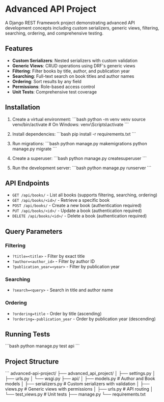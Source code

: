# Advanced API Project

A Django REST Framework project demonstrating advanced API development concepts including custom serializers, generic views, filtering, searching, ordering, and comprehensive testing.

## Features

- **Custom Serializers**: Nested serializers with custom validation
- **Generic Views**: CRUD operations using DRF's generic views
- **Filtering**: Filter books by title, author, and publication year
- **Searching**: Full-text search on book titles and author names
- **Ordering**: Sort results by any field
- **Permissions**: Role-based access control
- **Unit Tests**: Comprehensive test coverage

## Installation

1. Create a virtual environment:
\`\`\`bash
python -m venv venv
source venv/bin/activate  # On Windows: venv\Scripts\activate
\`\`\`

2. Install dependencies:
\`\`\`bash
pip install -r requirements.txt
\`\`\`

3. Run migrations:
\`\`\`bash
python manage.py makemigrations
python manage.py migrate
\`\`\`

4. Create a superuser:
\`\`\`bash
python manage.py createsuperuser
\`\`\`

5. Run the development server:
\`\`\`bash
python manage.py runserver
\`\`\`

## API Endpoints

- `GET /api/books/` - List all books (supports filtering, searching, ordering)
- `GET /api/books/<id>/` - Retrieve a specific book
- `POST /api/books/` - Create a new book (authentication required)
- `PUT /api/books/<id>/` - Update a book (authentication required)
- `DELETE /api/books/<id>/` - Delete a book (authentication required)

## Query Parameters

### Filtering
- `?title=<title>` - Filter by exact title
- `?author=<author_id>` - Filter by author ID
- `?publication_year=<year>` - Filter by publication year

### Searching
- `?search=<query>` - Search in title and author name

### Ordering
- `?ordering=title` - Order by title (ascending)
- `?ordering=-publication_year` - Order by publication year (descending)

## Running Tests

\`\`\`bash
python manage.py test api
\`\`\`

## Project Structure

\`\`\`
advanced-api-project/
├── advanced_api_project/
│   ├── settings.py
│   ├── urls.py
│   └── wsgi.py
├── api/
│   ├── models.py          # Author and Book models
│   ├── serializers.py     # Custom serializers with validation
│   ├── views.py           # Generic views with permissions
│   ├── urls.py            # API routing
│   └── test_views.py      # Unit tests
├── manage.py
└── requirements.txt
